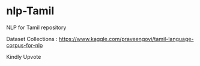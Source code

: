 # nlp-Tamil
NLP for Tamil repository


Dataset Collections :
https://www.kaggle.com/praveengovi/tamil-language-corpus-for-nlp


Kindly Upvote
